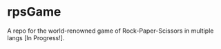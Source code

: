 # rpsGame
A repo for the world-renowned game of Rock-Paper-Scissors in multiple langs [In Progress!].
